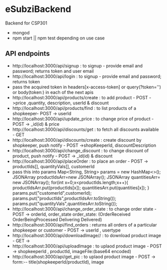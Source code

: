 # eSubziBackend
Backend for CSP301

- mongod
- npm start || npm test depending on use case

## API endpoints
- http://localhost:3000/api/signup : to signup - provide email and password; returns token and user email
- http://localhost:3000/api/login : to signup - provide email and password; returns token
- pass the acquired token in headers[x-access-token] or query(?token='<token>') or body(token:<token>) in each of the next apis
- http://localhost:3000/api/products/create : to add product - POST ->price ,quantity, description, userId & discount
- http://localhost:3000/api/products/find : to list products of a shopkeeper- POST -> userId
- http://localhost:3000/api/update_price : to change price of product - POST -> _id(id) & price
- http://localhost:3000/api/discounts/get : to fetch all discounts available - GET
- http://localhost:3000/api/discounts/create :  create discount by shopkeeper, push notify - POST ->shopKeeperId, discountDescription
- http://localhost:3000/api/change_discount : to change discount of product, push notify - POST -> _id(id) & discount
- http://localhost:3000/api/placeOrder : to place an order - POST -> productIds[], quantityVals[], customerId
- pass this into params
                            Map<String, String> params = new HashMap<>();
                             JSONArray productIdsArr=new JSONArray();
                                JSONArray quantitiesArr= new JSONArray();
                                for(int x=0;x<productIds.length;x++){
                                        productIdsArr.put(productIds[x]);
                                        quantitiesArr.put(quantities[x]);
                                }
                                params.put("customerId",customerId);
                                params.put("productIds",productIdsArr.toString());
                                params.put("quantityVals",quantitiesArr.toString());
- http://localhost:3000/api/change_order_state : to change order state - POST -> orderId, order_state
  order_state: (OrderReceived OrderBeingProcessed Delivering Delivered)
- http://localhost:3000/api/find_orders : returns all orders of a particular shopkeeper or customer - POST -> userId , usertype
- http://localhost:3000/api/downloadImage/<shopkeeperId>/<productId> : to download product image - GET ->
- http://localhost:3000/api/uploadImage : to uplaod product image - POST -> shopkeeperId , productId, imageFile:(base64 encoded)
- http://localhost:3000/api/get_pic : to uplaod product image - POST -> form:-- title(shopkeeperId/productId), image
